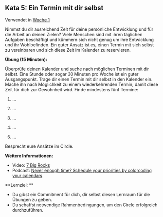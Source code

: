 ## Kata 5: Ein Termin mit dir selbst

Verwendet in [Woche 1](0410_Woche_01.md)

Nimmst du dir ausreichend Zeit für deine persönliche Entwicklung und für die Arbeit an deinen Zielen? Viele Menschen sind mit ihren täglichen Aufgaben beschäftigt und kümmern sich nicht genug um ihre Entwicklung und ihr Wohlbefinden. Ein guter Ansatz ist es, einen Termin mit sich selbst zu vereinbaren und sich diese Zeit im Kalender zu reservieren.

**Übung (15 Minuten):**

Überprüfe deinen Kalender und suche nach möglichen Terminen mit dir selbst. Eine Stunde oder sogar 30 Minuten pro Woche ist ein guter Ausgangspunkt. Trage dir einen Termin mit dir selbst in den Kalender ein. Mache ihn nach Möglichkeit zu einem wiederkehrenden Termin, damit diese Zeit für dich zur Gewohnheit wird. Finde mindestens fünf Termine:

1. …

2. …

3. …

4. …

5. …

Besprecht eure Ansätze im Circle.

**Weitere Informationen:**

- Video: [7 Big Rocks](https://www.youtube.com/watch?v=fmV0gXpXwDU)
- Podcast: [Never enough time? Schedule your priorities by colorcoding your calendars](http://www.asianefficiency.com/schedule-management/color-code-your-calendar/)

**Lernziel: **

- Du gibst ein Commitment für dich, dir selbst diesen Lernraum für die Übungen zu geben.
- Du schaffst notwendige Rahmenbedingungen, um den Circle erfolgreich durchzuführen.